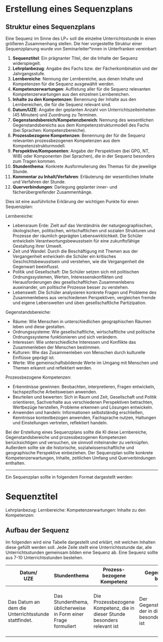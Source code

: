 
# Erstellung eines Sequenzplans

## Struktur eines Sequenzplans
Eine Sequenz im Sinne des LP+ soll die einzelne Unterrichtsstunde in einen größeren Zusammenhang stellen. Die hier vorgestellte Struktur einer Sequenzplanung wurde von Seminarleiter*innen in Unterfranken vereinbart:

1. **Sequenztitel**: Ein prägnanter Titel, der die Inhalte der Sequenz widerspiegelt.
2. **Lehrplanbezug**: Angabe des Fachs bzw. der Fächerkombination und der Jahrgangsstufe.
3. **Lernbereiche**: Nennung der Lernbereiche, aus denen Inhalte und Kompetenzen für die Sequenz ausgewählt werden.
4. **Kompetenzerwartungen**: Auflistung aller für die Sequenz relevanten Kompetenzerwartungen aus den einzelnen Lernbereichen.
5. **Inhalte zu den Kompetenzen**: Benennung der Inhalte aus den Lernbereichen, die für die Sequenz relevant sind.
6. **Datum/UZE**: Angabe der geplanten Anzahl von Unterrichtszeiteinheiten (45 Minuten) und Zuordnung zu Terminen.
7. **Gegenstandsbereich/Kompetenzbereich**: Nennung des wesentlichen Gegenstandsbereichs aus dem Kompetenzstrukturmodell des Fachs (bei Sprachen: Kompetenzbereiche).
8. **Prozessbezogene Kompetenzen**: Benennung der für die Sequenz relevanten prozessbezogenen Kompetenzen aus dem Kompetenzstrukturmodell.
9. **Perspektive/Komponenten**: Angabe der Perspektiven (bei GPG, NT, WiB) oder Komponenten (bei Sprachen), die in der Sequenz besonders zum Tragen kommen.
10. **Stundenthema**: Konkrete Ausformulierung des Themas für die jeweilige Stunde.
11. **Kommentar zu Inhalt/Verfahren**: Erläuterung der wesentlichen Inhalte und Verfahren der Stunde.
12. **Querverbindungen**: Darlegung geplanter inner- und fächerübergreifender Zusammenhänge.

Dies ist eine ausführliche Erklärung der wichtigen Punkte für einen Sequenzplan:

Lernbereiche:
- Lebensraum Erde: Zielt auf das Verständnis der naturgeographischen, ökologischen, politischen, wirtschaftlichen und sozialen Strukturen und Prozesse der räumlich geprägten Lebenswirklichkeit. Die Schüler entwickeln Verantwortungsbewusstsein für eine zukunftsfähige Gestaltung ihrer Umwelt.
- Zeit und Wandel: Durch die Beschäftigung mit Themen aus der Vergangenheit entwickeln die Schüler ein kritisches Geschichtsbewusstsein und verstehen, wie die Vergangenheit die Gegenwart beeinflusst.
- Politik und Gesellschaft: Die Schüler setzen sich mit politischen Ordnungssystemen, Werten, Interessenskonflikten und Herausforderungen des gesellschaftlichen Zusammenlebens auseinander, um politische Prozesse besser zu verstehen.
- Lebenswelt: Die Schüler analysieren konkrete Fragen und Probleme des Zusammenlebens aus verschiedenen Perspektiven, vergleichen fremde und eigene Lebenswelten und üben gesellschaftliche Partizipation.

Gegenstandsbereiche:
- Räume: Wie Menschen in unterschiedlichen geographischen Räumen leben und diese gestalten.
- Ordnungssysteme: Wie gesellschaftliche, wirtschaftliche und politische Ordnungssysteme funktionieren und sich verändern.
- Interessen: Wie unterschiedliche Interessen und Konflikte das Zusammenleben der Menschen bestimmen.
- Kulturen: Wie das Zusammenleben von Menschen durch kulturelle Einflüsse geprägt ist.
- Werte: Wie gemeinschaftsbildende Werte im Umgang mit Menschen und Themen erkannt und reflektiert werden.

Prozessbezogene Kompetenzen:
- Erkenntnisse gewinnen: Beobachten, interpretieren, Fragen entwickeln, fachspezifische Arbeitsweisen anwenden.
- Beurteilen und bewerten: Sich in Raum und Zeit, Gesellschaft und Politik orientieren, Sachverhalte aus verschiedenen Perspektiven betrachten, Wertbezüge herstellen, Probleme erkennen und Lösungen entwickeln.
- Anwenden und handeln: Informationen selbstständig erschließen, Kenntnisse kontextbezogen anwenden, Fachsprache nutzen, Haltungen und Einstellungen vertreten, reflektiert handeln.

Bei der Erstellung eines Sequenzplans sollte die KI diese Lernbereiche, Gegenstandsbereiche und prozessbezogenen Kompetenzen berücksichtigen und versuchen, sie sinnvoll miteinander zu verknüpfen. Außerdem sollte sie die historische, sozialwissenschaftliche und geographische Perspektive einbeziehen. Der Sequenzplan sollte konkrete Kompetenzerwartungen, Inhalte, zeitlichen Umfang und Querverbindungen enthalten.

---

Ein Sequenzplan sollte in folgendem Format dargestellt werden: 

# Sequenztitel

Lehrplanbezug:
Lernbereiche:
Kompetenzerwartungen:
Inhalte zu den Kompetenzen: 

## Aufbau der Sequenz

Im folgenden wird eine Tabelle dargestellt und erklärt, mit welchen Inhalten diese gefüllt werden soll. Jede Zeile stellt eine Unterrichtsstunde dar, alle Unterrichtsstunden gemeinsam bilden eine Sequenz ab. Eine Sequenz sollte aus 7-10 Unterrichtsstunden bestehen. 

| Datum/<br>UZE                                       | Stundenthema                                                   | Prozess-bezogene Kompetenz                                                 | Gegen-stands-bereich                                                | Pers-pektive                                                  | Stundenziel/<br>Kompetenzerwartung                                                          | Kommentar <br>zu Inhalt / Verfahren                                                   |
| --------------------------------------------------- | -------------------------------------------------------------- | -------------------------------------------------------------------------- | ------------------------------------------------------------------- | ------------------------------------------------------------- | ------------------------------------------------------------------------------------------- | ------------------------------------------------------------------------------------- |
| Das Datum an dem die Unterrichtsstunde stattfindet. | Das Stundenthema, üblicherweise in Form einer Frage formuliert | Die Prozessbezogene Kompetenz, die in dieser Stunde besonders relevant ist | Der Gegenstandsbereich, der in dieser Stunde besonders relevant ist | Die Perspektive, die in dieser Stunde besonders relevanat ist | Das Stundenziel, das die Kompetenz beschreibt, die am Ende der Stunde erreicht werden soll. | Ein kurzer Kommentar zur Stunde, z.B. zu eingesetzten Medien oder geplanten Methoden. |


